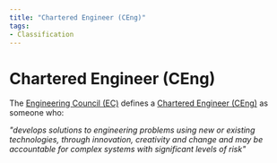 ```yaml
---
title: "Chartered Engineer (CEng)"
tags: 
- Classification
---
```

# Chartered Engineer (CEng)

The [Engineering Council (EC)](notes/Engineering%20Council%20(EC).md) defines a [Chartered Engineer (CEng)](notes/Chartered%20Engineer%20(CEng).md) as someone who:

*"develops solutions to engineering problems using new or existing technologies, through innovation, creativity and change and may be accountable for complex systems with significant levels of risk"*